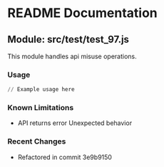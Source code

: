 # README Documentation

## Module: src/test/test_97.js

This module handles api misuse operations.

### Usage

```python
// Example usage here
```

### Known Limitations

- API returns error Unexpected behavior

### Recent Changes

- Refactored in commit 3e9b9150

